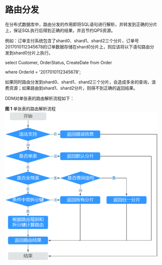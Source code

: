 # 路由分发<a name="ddm_01_0009"></a>

在分布式数据库中，路由分发的作用即将SQL语句进行解析，并转发到正确的分片上，保证SQL执行后得到正确的结果，并且节约QPS资源。

例如：订单支付系统包含了shard0、shard1、shard2三个分片，订单号2017010112345678的订单数据存储在shard0分片上，则应该将以下语句路由分发到shard0分片上执行。

select Customer, OrderStatus, CreateDate from Order

where OrderId = '2017010112345678';

如果同时路由分发到shard0、shard1、shard2三个分片，会造成多余的查询，浪费资源；如果路由到shard1、shard2分片，则得不到正确的返回结果。

DDM对单张表的路由解析流程如下：

**图 1**  单张表的路由解析流程<a name="fig19792131314432"></a>  
![](figures/单张表的路由解析流程.png "单张表的路由解析流程")

